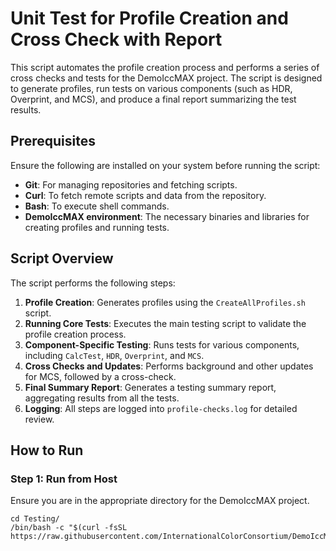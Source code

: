 # Unit Test for Profile Creation and Cross Check with Report

This script automates the profile creation process and performs a series of cross checks and tests for the DemoIccMAX project. The script is designed to generate profiles, run tests on various components (such as HDR, Overprint, and MCS), and produce a final report summarizing the test results.

## Prerequisites

Ensure the following are installed on your system before running the script:

- **Git**: For managing repositories and fetching scripts.
- **Curl**: To fetch remote scripts and data from the repository.
- **Bash**: To execute shell commands.
- **DemoIccMAX environment**: The necessary binaries and libraries for creating profiles and running tests.

## Script Overview

The script performs the following steps:

1. **Profile Creation**: Generates profiles using the `CreateAllProfiles.sh` script.
2. **Running Core Tests**: Executes the main testing script to validate the profile creation process.
3. **Component-Specific Testing**: Runs tests for various components, including `CalcTest`, `HDR`, `Overprint`, and `MCS`.
4. **Cross Checks and Updates**: Performs background and other updates for MCS, followed by a cross-check.
5. **Final Summary Report**: Generates a testing summary report, aggregating results from all the tests.
6. **Logging**: All steps are logged into `profile-checks.log` for detailed review.

## How to Run

### Step 1: Run from Host

Ensure you are in the appropriate directory for the DemoIccMAX project.

```
cd Testing/
/bin/bash -c "$(curl -fsSL https://raw.githubusercontent.com/InternationalColorConsortium/DemoIccMAX/refs/heads/master/contrib/UnitTest/CreateAllProfiles_cross_check.sh)"
```
